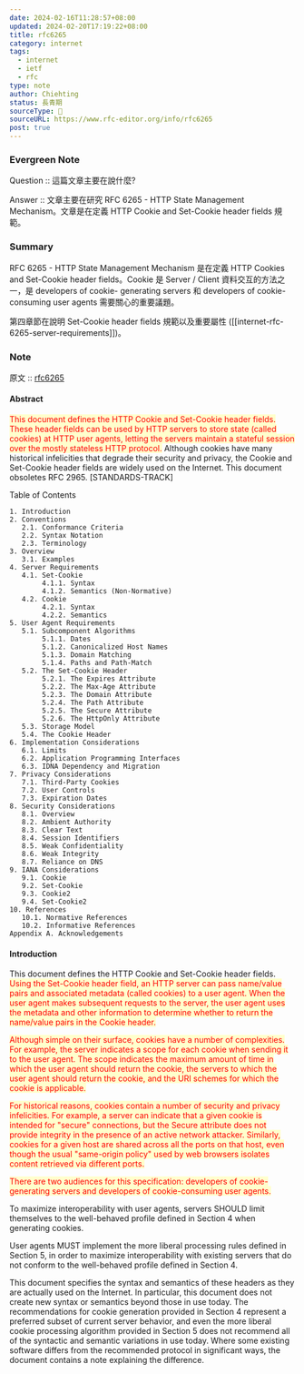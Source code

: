 ```yaml
---
date: 2024-02-16T11:28:57+08:00
updated: 2024-02-20T17:19:22+08:00
title: rfc6265
category: internet
tags:
  - internet
  - ietf
  - rfc
type: note
author: Chiehting
status: 長青期
sourceType: 📰️
sourceURL: https://www.rfc-editor.org/info/rfc6265
post: true
---
```


### Evergreen Note

Question :: 這篇文章主要在說什麼?

Answer :: 文章主要在研究 RFC 6265 - HTTP State Management Mechanism。文章是在定義 HTTP Cookie and Set-Cookie header fields 規範。

<!--more-->

### Summary

RFC 6265 - HTTP State Management Mechanism 是在定義 HTTP Cookies and Set-Cookie header fields。Cookie 是 Server / Client 資料交互的方法之一，是 developers of cookie-
generating servers 和 developers of cookie-consuming user agents 需要關心的重要議題。

第四章節在說明 Set-Cookie header fields 規範以及重要屬性 ([[internet-rfc-6265-server-requirements]])。

### Note

原文 :: [rfc6265](https://www.rfc-editor.org/info/rfc6265)

#### Abstract

<span style="background-color: #ffffcc; color: red">This document defines the HTTP Cookie and Set-Cookie header fields. These header fields can be used by HTTP servers to store state (called cookies) at HTTP user agents, letting the servers maintain a stateful session over the mostly stateless HTTP protocol.</span> Although cookies have many historical infelicities that degrade their security and privacy, the Cookie and Set-Cookie header fields are widely used on the Internet. This document obsoletes RFC 2965. [STANDARDS-TRACK]

Table of Contents

```text
1. Introduction
2. Conventions
   2.1. Conformance Criteria
   2.2. Syntax Notation
   2.3. Terminology
3. Overview
   3.1. Examples
4. Server Requirements
   4.1. Set-Cookie
        4.1.1. Syntax
        4.1.2. Semantics (Non-Normative)
   4.2. Cookie
        4.2.1. Syntax
        4.2.2. Semantics
5. User Agent Requirements
   5.1. Subcomponent Algorithms
        5.1.1. Dates
        5.1.2. Canonicalized Host Names
        5.1.3. Domain Matching
        5.1.4. Paths and Path-Match
   5.2. The Set-Cookie Header
        5.2.1. The Expires Attribute
        5.2.2. The Max-Age Attribute
        5.2.3. The Domain Attribute
        5.2.4. The Path Attribute
        5.2.5. The Secure Attribute
        5.2.6. The HttpOnly Attribute
   5.3. Storage Model
   5.4. The Cookie Header
6. Implementation Considerations
   6.1. Limits
   6.2. Application Programming Interfaces
   6.3. IDNA Dependency and Migration
7. Privacy Considerations
   7.1. Third-Party Cookies
   7.2. User Controls
   7.3. Expiration Dates
8. Security Considerations
   8.1. Overview
   8.2. Ambient Authority
   8.3. Clear Text
   8.4. Session Identifiers
   8.5. Weak Confidentiality
   8.6. Weak Integrity
   8.7. Reliance on DNS
9. IANA Considerations
   9.1. Cookie
   9.2. Set-Cookie
   9.3. Cookie2
   9.4. Set-Cookie2
10. References
   10.1. Normative References
   10.2. Informative References
Appendix A. Acknowledgements
```

#### Introduction

This document defines the HTTP Cookie and Set-Cookie header fields.
<span style="background-color: #ffffcc; color: red">Using the Set-Cookie header field, an HTTP server can pass name/value
pairs and associated metadata (called cookies) to a user agent. When
the user agent makes subsequent requests to the server, the user
agent uses the metadata and other information to determine whether to
return the name/value pairs in the Cookie header.</span>

<span style="background-color: #ffffcc; color: red">Although simple on their surface, cookies have a number of
complexities.  For example, the server indicates a scope for each
cookie when sending it to the user agent.  The scope indicates the
maximum amount of time in which the user agent should return the
cookie, the servers to which the user agent should return the cookie,
and the URI schemes for which the cookie is applicable.</span>

<span style="background-color: #ffffcc; color: red">For historical reasons, cookies contain a number of security and
privacy infelicities.  For example, a server can indicate that a
given cookie is intended for "secure" connections, but the Secure
attribute does not provide integrity in the presence of an active
network attacker.  Similarly, cookies for a given host are shared
across all the ports on that host, even though the usual "same-origin
policy" used by web browsers isolates content retrieved via different
ports.</span>

<span style="background-color: #ffffcc; color: red">There are two audiences for this specification: developers of cookie-
generating servers and developers of cookie-consuming user agents.</span>

To maximize interoperability with user agents, servers SHOULD limit
themselves to the well-behaved profile defined in Section 4 when
generating cookies.

User agents MUST implement the more liberal processing rules defined
in Section 5, in order to maximize interoperability with existing
servers that do not conform to the well-behaved profile defined in
Section 4.

This document specifies the syntax and semantics of these headers as
they are actually used on the Internet.  In particular, this document
does not create new syntax or semantics beyond those in use today.
The recommendations for cookie generation provided in Section 4
represent a preferred subset of current server behavior, and even the
more liberal cookie processing algorithm provided in Section 5 does
not recommend all of the syntactic and semantic variations in use
today.  Where some existing software differs from the recommended
protocol in significant ways, the document contains a note explaining
the difference.
